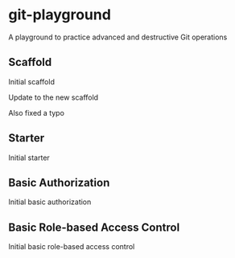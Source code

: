 # git-playground

A playground to practice advanced and destructive Git operations

## Scaffold

Initial scaffold

Update to the new scaffold

Also fixed a typo

## Starter

Initial starter

## Basic Authorization

Initial basic authorization

## Basic Role-based Access Control

Initial basic role-based access control

